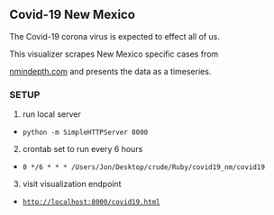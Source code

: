 ## Covid-19 New Mexico

The Covid-19 corona virus is expected to effect all of us.

This visualizer scrapes New Mexico specific cases from

[nmindepth.com](http://nmindepth.com/2020/03/13/map-new-mexico-covid-19-cases/)
and presents the data as a timeseries.

### SETUP
1. run local server
  - `python -m SimpleHTTPServer 8000`
2. crontab set to run every 6 hours
  - `0 */6 * * * /Users/Jon/Desktop/crude/Ruby/covid19_nm/covid19`
3. visit visualization endpoint
  - [`http://localhost:8000/covid19.html`](http://localhost:8000/covid19.html)
